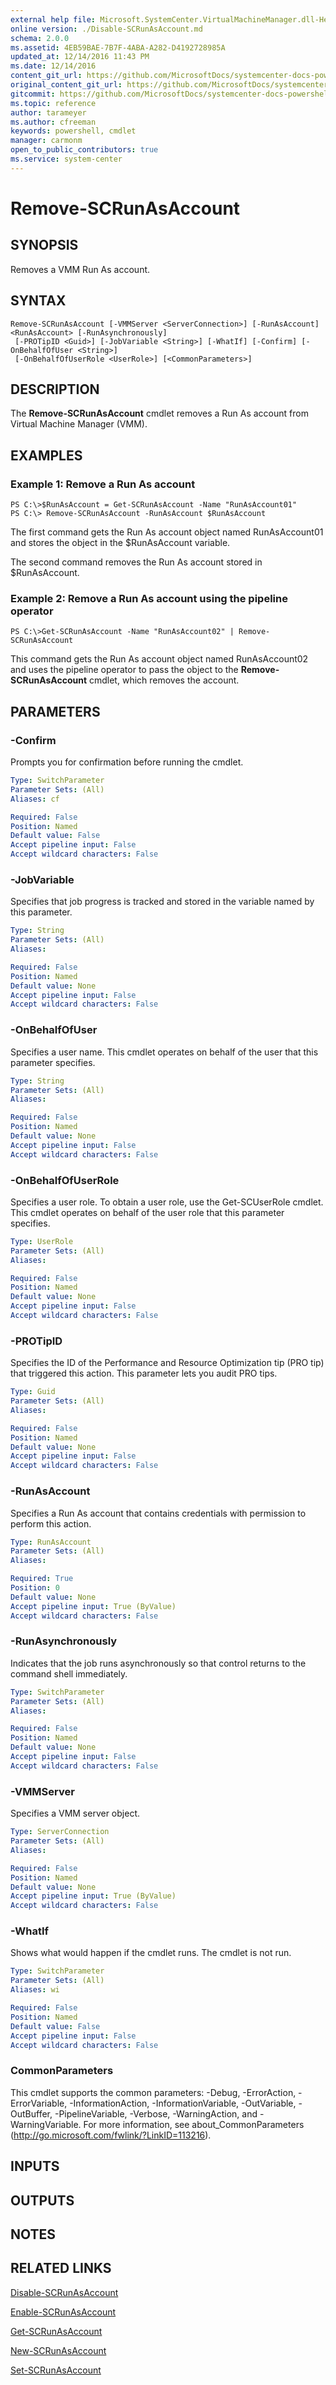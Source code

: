 ```yaml
---
external help file: Microsoft.SystemCenter.VirtualMachineManager.dll-Help.xml
online version: ./Disable-SCRunAsAccount.md
schema: 2.0.0
ms.assetid: 4EB59BAE-7B7F-4ABA-A282-D4192728985A
updated_at: 12/14/2016 11:43 PM
ms.date: 12/14/2016
content_git_url: https://github.com/MicrosoftDocs/systemcenter-docs-powershell/blob/master/systemcenter-cmdlets/SystemCenter2016/VirtualMachineManager/v1.0/Remove-SCRunAsAccount.md
original_content_git_url: https://github.com/MicrosoftDocs/systemcenter-docs-powershell/blob/master/systemcenter-cmdlets/SystemCenter2016/VirtualMachineManager/v1.0/Remove-SCRunAsAccount.md
gitcommit: https://github.com/MicrosoftDocs/systemcenter-docs-powershell/blob/96cd9bd2780eb6b78c540fa00d3b8a4313e3ed40/systemcenter-cmdlets/SystemCenter2016/VirtualMachineManager/v1.0/Remove-SCRunAsAccount.md
ms.topic: reference
author: tarameyer
ms.author: cfreeman
keywords: powershell, cmdlet
manager: carmonm
open_to_public_contributors: true
ms.service: system-center
---
```


# Remove-SCRunAsAccount

## SYNOPSIS
Removes a VMM Run As account.

## SYNTAX

```
Remove-SCRunAsAccount [-VMMServer <ServerConnection>] [-RunAsAccount] <RunAsAccount> [-RunAsynchronously]
 [-PROTipID <Guid>] [-JobVariable <String>] [-WhatIf] [-Confirm] [-OnBehalfOfUser <String>]
 [-OnBehalfOfUserRole <UserRole>] [<CommonParameters>]
```

## DESCRIPTION
The **Remove-SCRunAsAccount** cmdlet removes a Run As account from Virtual Machine Manager (VMM).

## EXAMPLES

### Example 1: Remove a Run As account
```
PS C:\>$RunAsAccount = Get-SCRunAsAccount -Name "RunAsAccount01"
PS C:\> Remove-SCRunAsAccount -RunAsAccount $RunAsAccount
```

The first command gets the Run As account object named RunAsAccount01 and stores the object in the $RunAsAccount variable.

The second command removes the Run As account stored in $RunAsAccount.

### Example 2: Remove a Run As account using the pipeline operator
```
PS C:\>Get-SCRunAsAccount -Name "RunAsAccount02" | Remove-SCRunAsAccount
```

This command gets the Run As account object named RunAsAccount02 and uses the pipeline operator to pass the object to the **Remove-SCRunAsAccount** cmdlet, which removes the account.

## PARAMETERS

### -Confirm
Prompts you for confirmation before running the cmdlet.

```yaml
Type: SwitchParameter
Parameter Sets: (All)
Aliases: cf

Required: False
Position: Named
Default value: False
Accept pipeline input: False
Accept wildcard characters: False
```

### -JobVariable
Specifies that job progress is tracked and stored in the variable named by this parameter.

```yaml
Type: String
Parameter Sets: (All)
Aliases: 

Required: False
Position: Named
Default value: None
Accept pipeline input: False
Accept wildcard characters: False
```

### -OnBehalfOfUser
Specifies a user name.
This cmdlet operates on behalf of the user that this parameter specifies.

```yaml
Type: String
Parameter Sets: (All)
Aliases: 

Required: False
Position: Named
Default value: None
Accept pipeline input: False
Accept wildcard characters: False
```

### -OnBehalfOfUserRole
Specifies a user role.
To obtain a user role, use the Get-SCUserRole cmdlet.
This cmdlet operates on behalf of the user role that this parameter specifies.

```yaml
Type: UserRole
Parameter Sets: (All)
Aliases: 

Required: False
Position: Named
Default value: None
Accept pipeline input: False
Accept wildcard characters: False
```

### -PROTipID
Specifies the ID of the Performance and Resource Optimization tip (PRO tip) that triggered this action.
This parameter lets you audit PRO tips.

```yaml
Type: Guid
Parameter Sets: (All)
Aliases: 

Required: False
Position: Named
Default value: None
Accept pipeline input: False
Accept wildcard characters: False
```

### -RunAsAccount
Specifies a Run As account that contains credentials with permission to perform this action.

```yaml
Type: RunAsAccount
Parameter Sets: (All)
Aliases: 

Required: True
Position: 0
Default value: None
Accept pipeline input: True (ByValue)
Accept wildcard characters: False
```

### -RunAsynchronously
Indicates that the job runs asynchronously so that control returns to the command shell immediately.

```yaml
Type: SwitchParameter
Parameter Sets: (All)
Aliases: 

Required: False
Position: Named
Default value: None
Accept pipeline input: False
Accept wildcard characters: False
```

### -VMMServer
Specifies a VMM server object.

```yaml
Type: ServerConnection
Parameter Sets: (All)
Aliases: 

Required: False
Position: Named
Default value: None
Accept pipeline input: True (ByValue)
Accept wildcard characters: False
```

### -WhatIf
Shows what would happen if the cmdlet runs.
The cmdlet is not run.

```yaml
Type: SwitchParameter
Parameter Sets: (All)
Aliases: wi

Required: False
Position: Named
Default value: False
Accept pipeline input: False
Accept wildcard characters: False
```

### CommonParameters
This cmdlet supports the common parameters: -Debug, -ErrorAction, -ErrorVariable, -InformationAction, -InformationVariable, -OutVariable, -OutBuffer, -PipelineVariable, -Verbose, -WarningAction, and -WarningVariable. For more information, see about_CommonParameters (http://go.microsoft.com/fwlink/?LinkID=113216).

## INPUTS

## OUTPUTS

## NOTES

## RELATED LINKS

[Disable-SCRunAsAccount](xref:SystemCenter2016/VirtualMachineManager/v1.0/Disable-SCRunAsAccount.md)

[Enable-SCRunAsAccount](xref:SystemCenter2016/VirtualMachineManager/v1.0/Enable-SCRunAsAccount.md)

[Get-SCRunAsAccount](xref:SystemCenter2016/VirtualMachineManager/v1.0/Get-SCRunAsAccount.md)

[New-SCRunAsAccount](xref:SystemCenter2016/VirtualMachineManager/v1.0/New-SCRunAsAccount.md)

[Set-SCRunAsAccount](xref:SystemCenter2016/VirtualMachineManager/v1.0/Set-SCRunAsAccount.md)

